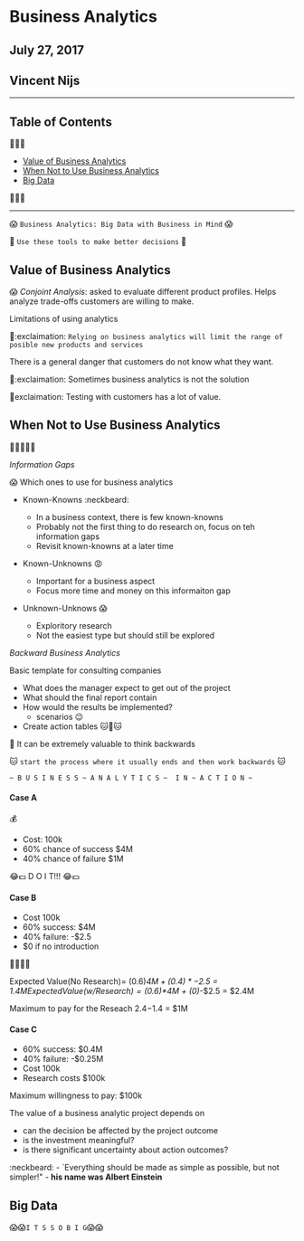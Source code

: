 # Business Analytics

## July 27, 2017
## Vincent Nijs

---

## Table of Contents

:poop::poop::poop:

* [Value of Business Analytics](#value-of-business-analytics)
* [When Not to Use Business Analytics](#when-not-to-use-business-analytics)
* [Big Data](#big-data)

:poop::poop::poop:

---

:scream: `Business Analytics: Big Data with Business in Mind` :scream:

:poop: `Use these tools to make better decisions` :poop:

## Value of Business Analytics 

:scream: *Conjoint Analysis*: asked to evaluate different product profiles. Helps analyze trade-offs customers are willing to make. 

Limitations of using analytics

:mega::exclaimation: `Relying on business analytics will limit the range of posible new products and services`

There is a general danger that customers do not know what they want.

:mega::exclaimation: Sometimes business analytics is not the solution 

:mega:exclaimation: Testing with customers has a lot of value.

## When Not to Use Business Analytics

:shit::shit::shit::shit::shit:

*Information Gaps*

:scream: Which ones to use for business analytics 
 
* Known-Knowns :neckbeard: 
  * In a business context, there is few known-knowns
  * Probably not the first thing to do research on, focus on teh information gaps
  * Revisit known-knowns at a later time

* Known-Unknowns :rage:
  * Important for a business aspect 
  * Focus more time and money on this informaiton gap  

* Unknown-Unknows :scream:
  * Exploritory research
  * Not the easiest type but should still be explored

*Backward Business Analytics*

Basic template for consulting companies 

* What does the manager expect to get out of the project
* What should the final report contain
* How would the results be implemented?
  * scenarios :wink:
* Create action tables :cat::mushroom::cat: 

:mega: It can be extremely valuable to think backwards

:cat: `start the process where it usually ends and then work backwards` :cat: 

`~ B U S I N E S S ~ A N A L Y T I C S ~  I N ~ A C T I O N ~`

#### Case A 

:moneybag:

* Cost: 100k
* 60% chance of success $4M
* 40% chance of failure $1M

:joy::dollar: D O I T!!! :joy::dollar:

#### Case B

* Cost 100k
* 60% success: $4M
* 40% failure: -$2.5
* $0 if no introduction

:mega::mega::mega::gun:

Expected Value(No Research)= (0.6)*$4M +(0.4)*-$2.5 = $1.4M
Expected Value(w/ Research)= (0.6)*$4M + (0)*-$2.5 = $2.4M 

Maximum to pay for the Reseach $2.4-$1.4 = $1M 

#### Case C

* 60% success: $0.4M
* 40% failure: -$0.25M
* Cost 100k
* Research costs $100k

Maximum willingness to pay: $100k

The value of a business analytic project depends on
* can the decision be affected by the project outcome
* is the investment meaningful?
* is there significant uncertainty about action outcomes? 

:neckbeard: - `Everything should be made as simple as possible, but not simpler!" - **his name was Albert Einstein**

## Big Data

:scream::scream:`I T S S O B I G`:scream::scream:



